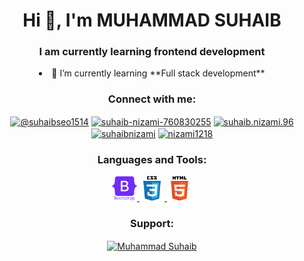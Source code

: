 <h1 align="center">Hi 👋, I'm MUHAMMAD SUHAIB</h1>
<h3 align="center">I am currently learning frontend development</h3>

<li align="center">🌱 I’m currently learning **Full stack development**</li>

<h3 align="center">Connect with me:</h3>
<p align="center">
<a href="https://twitter.com/@suhaibseo1514" target="blank"><img align="center" src="https://raw.githubusercontent.com/rahuldkjain/github-profile-readme-generator/master/src/images/icons/Social/twitter.svg" alt="@suhaibseo1514" height="30" width="40" /></a>
<a href="https://linkedin.com/in/suhaib-nizami-760830255" target="blank"><img align="center" src="https://raw.githubusercontent.com/rahuldkjain/github-profile-readme-generator/master/src/images/icons/Social/linked-in-alt.svg" alt="suhaib-nizami-760830255" height="30" width="40" /></a>
<a href="https://fb.com/suhaib.nizami.96" target="blank"><img align="center" src="https://raw.githubusercontent.com/rahuldkjain/github-profile-readme-generator/master/src/images/icons/Social/facebook.svg" alt="suhaib.nizami.96" height="30" width="40" /></a>
<a href="https://instagram.com/suhaibnizami" target="blank"><img align="center" src="https://raw.githubusercontent.com/rahuldkjain/github-profile-readme-generator/master/src/images/icons/Social/instagram.svg" alt="suhaibnizami" height="30" width="40" /></a>
<a href="https://dribbble.com/nizami1218" target="blank"><img align="center" src="https://raw.githubusercontent.com/rahuldkjain/github-profile-readme-generator/master/src/images/icons/Social/dribbble.svg" alt="nizami1218" height="30" width="40" /></a>
</p>

<h3 align="center">Languages and Tools:</h3>
<p align="center"> <a href="https://getbootstrap.com" target="_blank" rel="noreferrer"> <img src="https://raw.githubusercontent.com/devicons/devicon/master/icons/bootstrap/bootstrap-plain-wordmark.svg" alt="bootstrap" width="40" height="40"/> </a> <a href="https://www.w3schools.com/css/" target="_blank" rel="noreferrer"> <img src="https://raw.githubusercontent.com/devicons/devicon/master/icons/css3/css3-original-wordmark.svg" alt="css3" width="40" height="40"/> </a> <a href="https://www.w3.org/html/" target="_blank" rel="noreferrer"> <img src="https://raw.githubusercontent.com/devicons/devicon/master/icons/html5/html5-original-wordmark.svg" alt="html5" width="40" height="40"/> </a> </p>


<h3 align="center">Support:</h3>
<p align="center"><a href="https://www.buymeacoffee.com/Muhammad Suhaib"> <img align="center" src="https://cdn.buymeacoffee.com/buttons/v2/default-yellow.png" height="50" width="210" alt="Muhammad Suhaib" /></a></p><br><br>
